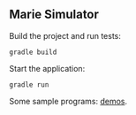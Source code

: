 Marie Simulator
---------------

Build the project and run tests:

	gradle build

Start the application:

	gradle run

Some sample programs: [demos](demos).
